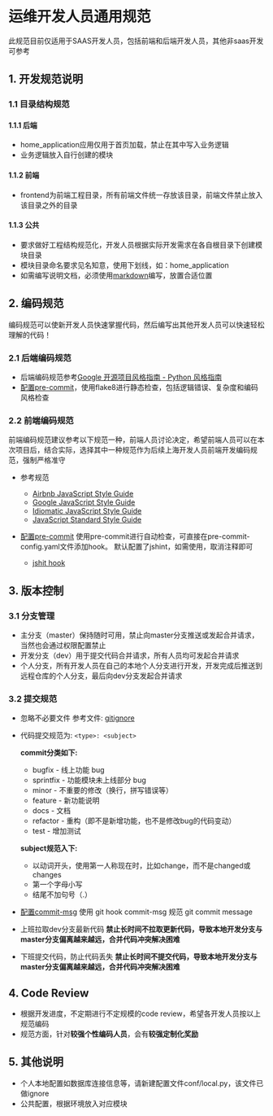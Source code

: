 # 运维开发人员通用规范

此规范目前仅适用于SAAS开发人员，包括前端和后端开发人员，其他非saas开发可参考

## 1. 开发规范说明

### 1.1 目录结构规范

#### 1.1.1 后端

+ home_application应用仅用于首页加载，禁止在其中写入业务逻辑
+ 业务逻辑放入自行创建的模块

#### 1.1.2 前端

+ frontend为前端工程目录，所有前端文件统一存放该目录，前端文件禁止放入该目录之外的目录

#### 1.1.3 公共

+ 要求做好工程结构规范化，开发人员根据实际开发需求在各自根目录下创建模块目录
+ 模块目录命名要求见名知意，使用下划线，如：home_application
+ 如需编写说明文档，必须使用[markdown](http://xianbai.me/learn-md/index.html)编写，放置合适位置

## 2. 编码规范

编码规范可以使新开发人员快速掌握代码，然后编写出其他开发人员可以快速轻松理解的代码！

### 2.1 后端编码规范

+ 后端编码规范参考[Google 开源项目风格指南 - Python 风格指南](https://zh-google-styleguide.readthedocs.io/en/latest/google-python-styleguide/contents/)
+ [配置pre-commit](../githook/pre-commit.md)，使用flake8进行静态检查，包括逻辑错误、复杂度和编码风格检查

### 2.2 前端编码规范

前端编码规范建议参考以下规范一种，前端人员讨论决定，希望前端人员可以在本次项目后，结合实际，选择其中一种规范作为后续上海开发人员前端开发编码规范，强制严格准守

+ 参考规范

  + [Airbnb JavaScript Style Guide](https://github.com/airbnb/javascript)
  + [Google JavaScript Style Guide](https://google.github.io/styleguide/jsguide.html)
  + [Idiomatic JavaScript Style Guide](https://github.com/rwaldron/idiomatic.js)
  + [JavaScript Standard Style Guide](https://github.com/standard/standard)

+ [配置pre-commit](../githook/pre-commit.md)
  使用pre-commit进行自动检查，可直接在pre-commit-config.yaml文件添加hook。
  默认配置了jshint，如需使用，取消注释即可

  + [jshit hook](github.com/pre-commit/mirrors-jshint)

## 3. 版本控制

### 3.1 分支管理

+ 主分支（master）保持随时可用，禁止向master分支推送或发起合并请求，当然也会通过权限配置禁止
+ 开发分支（dev）用于提交代码合并请求，所有人员均可发起合并请求
+ 个人分支，所有开发人员在自己的本地个人分支进行开发，开发完成后推送到远程仓库的个人分支，最后向dev分支发起合并请求

### 3.2 提交规范

+ 忽略不必要文件
  参考文件: [gitignore](./gitignore)

+ 代码提交规范为: `<type>: <subject>`

  **commit分类如下:**

  + bugfix - 线上功能 bug
  + sprintfix - 功能模块未上线部分 bug
  + minor - 不重要的修改（换行，拼写错误等）
  + feature - 新功能说明
  + docs - 文档
  + refactor - 重构（即不是新增功能，也不是修改bug的代码变动）
  + test - 增加测试

  **subject规范入下:**
  + 以动词开头，使用第一人称现在时，比如change，而不是changed或changes
  + 第一个字母小写
  + 结尾不加句号（.）

+ [配置commit-msg](../githook/commit-msg.md)
  使用 git hook commit-msg 规范 git commit message

+ 上班拉取dev分支最新代码
  **禁止长时间不拉取更新代码，导致本地开发分支与master分支偏离越来越远，合并代码冲突解决困难**
+ 下班提交代码，防止代码丢失
  **禁止长时间不提交代码，导致本地开发分支与master分支偏离越来越远，合并代码冲突解决困难**

## 4. Code Review

+ 根据开发进度，不定期进行不定规模的code review，希望各开发人员按以上规范编码
+ 规范方面，针对**较强个性编码人员**，会有**较强定制化奖励**

## 5. 其他说明

+ 个人本地配置如数据库连接信息等，请新建配置文件conf/local.py，该文件已做ignore
+ 公共配置，根据环境放入对应模块
